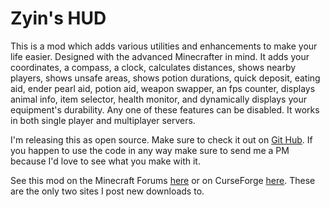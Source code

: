 Zyin's HUD
==============
This is a mod which adds various utilities and enhancements to make your life easier. Designed with the advanced Minecrafter in mind. It adds your coordinates, a compass, a clock, calculates distances, shows nearby players, shows unsafe areas, shows potion durations, quick deposit, eating aid, ender pearl aid, potion aid, weapon swapper, an fps counter, displays animal info, item selector, health monitor, and dynamically displays your equipment's durability. Any one of these features can be disabled. It works in both single player and multiplayer servers.

I'm releasing this as open source. Make sure to check it out on [Git Hub](https://github.com/Zyin055/zyinhud). If you happen to use the code in any way make sure to send me a PM because I'd love to see what you make with it.

See this mod on the Minecraft Forums [here](http://www.minecraftforum.net/topic/1986419-164forgesspsmp-zyins-hud/) or on CurseForge [here](http://minecraft.curseforge.com/mc-mods/zyins-hud/). These are the only two sites I post new downloads to.